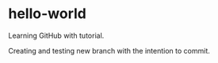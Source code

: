 # hello-world
Learning GitHub with tutorial.

Creating and testing new branch with the intention to commit.
